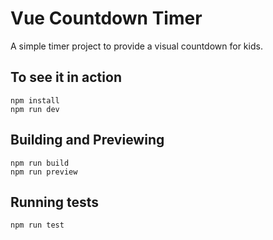 # Vue Countdown Timer
A simple timer project to provide a visual countdown for kids.

## To see it in action
```
npm install
npm run dev
```

## Building and Previewing
```
npm run build
npm run preview
```

## Running tests
```
npm run test
```